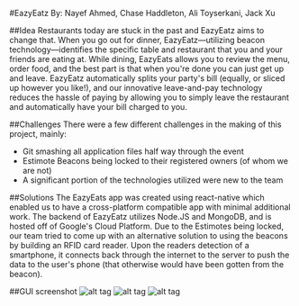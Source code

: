 #EazyEatz
By: Nayef Ahmed, Chase Haddleton, Ali Toyserkani, Jack Xu

##Idea
Restaurants today are stuck in the past and EazyEatz aims to change that. When you go out for dinner, EazyEatz—utilizing beacon technology—identifies the specific table and restaurant that you and your friends are eating at. While dining, EazyEats allows you to review the menu, order food, and the best part is that when you're done you can just get up and leave. EazyEatz automatically splits your party's bill (equally, or sliced up however you like!), and our innovative leave-and-pay technology reduces the hassle of paying by allowing you to simply leave the restaurant and automatically have your bill charged to you. 

##Challenges
There were a few different challenges in the making of this project, mainly: 
* Git smashing all application files half way through the event
* Estimote Beacons being locked to their registered owners (of whom we are not) 
* A significant portion of the technologies utilized were new to the team

##Solutions
The EazyEats app was created using react-native which enabled us to have a cross-platform compatible app with minimal additional work. The backend of EazyEatz utilizes Node.JS and MongoDB, and is hosted off of Google's Cloud Platform. Due to the Estimotes being locked, our team tried to come up with an alternative solution to using the beacons by building an RFID card reader. Upon the readers detection of a smartphone, it connects back through the internet to the server to push the data to the user's phone (that otherwise would have been gotten from the beacon).

##GUI screenshot
![alt tag](https://github.com/chasehaddleton/EazyEatz/blob/master/readmeImage/cover.png)
![alt tag](https://github.com/chasehaddleton/EazyEatz/blob/master/readmeImage/passcover.png)
![alt tag](https://github.com/chasehaddleton/EazyEatz/blob/master/readmeImage/menu.png)
